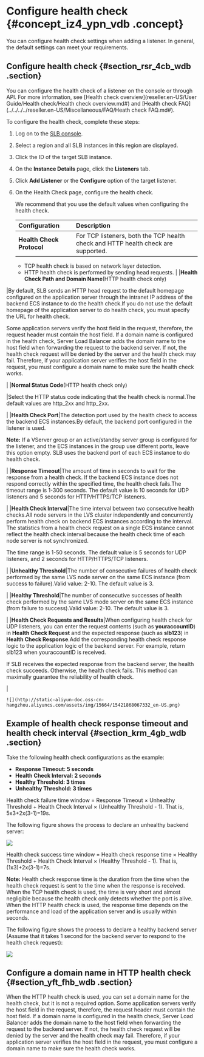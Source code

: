 # Configure health check {#concept_iz4_ypn_vdb .concept}

You can configure health check settings when adding a listener. In general, the default settings can meet your requirements.

## Configure health check {#section_rsr_4cb_wdb .section}

You can configure the health check of a listener on the console or through API. For more information, see [Health check overview](reseller.en-US/User Guide/Health check/Health check overview.md#) and [Health check FAQ](../../../../reseller.en-US/Miscellaneous/FAQ/Heath check FAQ.md#).

To configure the health check, complete these steps:

1.  Log on to the [SLB console](https://partners-intl.aliyun.com/login-required#/slb).
2.  Select a region and all SLB instances in this region are displayed.
3.  Click the ID of the target SLB instance.
4.  On the **Instance Details** page, click the **Listeners** tab.
5.  Click **Add Listener** or the **Configure** option of the target listener.
6.  On the Health Check page, configure the health check.

    We recommend that you use the default values when configuring the health check.

    |Configuration|Description|
    |:------------|:----------|
    |**Health Check Protocol**| For TCP listeners, both the TCP health check and HTTP health check are supported.

    -   TCP health check is based on network layer detection.
    -   HTTP health check is performed by sending head requests.
 |
    |**Health Check Path and Domain Name**\(HTTP health check only\)

|By default, SLB sends an HTTP head request to the default homepage configured on the application server through the intranet IP address of the backend ECS instance to do the health check.If you do not use the default homepage of the application server to do health check, you must specify the URL for health check.

Some application servers verify the host field in the request, therefore, the request header must contain the host field. If a domain name is configured in the health check, Server Load Balancer adds the domain name to the host field when forwarding the request to the backend server. If not, the health check request will be denied by the server and the health check may fail. Therefore, if your application server verifies the host field in the request, you must configure a domain name to make sure the health check works.

|
    |**Normal Status Code**\(HTTP health check only\)

|Select the HTTP status code indicating that the health check is normal.The default values are http\_2xx and http\_2xx.

|
    |**Health Check Port**|The detection port used by the health check to access the backend ECS instances.By default, the backend port configured in the listener is used.

**Note:** If a VServer group or an active/standby server group is configured for the listener, and the ECS instances in the group use different ports, leave this option empty. SLB uses the backend port of each ECS instance to do health check.

|
    |**Response Timeout**|The amount of time in seconds to wait for the response from a health check. If the backend ECS instance does not respond correctly within the specified time, the health check fails.The timeout range is 1-300 seconds. The default value is 10 seconds for UDP listeners and 5 seconds for HTTP/HTTPS/TCP listeners.

|
    |**Health Check Interval**|The time interval between two consecutive health checks.All node servers in the LVS cluster independently and concurrently perform health check on backend ECS instances according to the interval. The statistics from a health check request on a single ECS instance cannot reflect the health check interval because the health check time of each node server is not synchronized.

The time range is 1-50 seconds. The default value is 5 seconds for UDP listeners, and 2 seconds for HTTP/HTTPS/TCP listeners.

|
    |**Unhealthy Threshold**|The number of consecutive failures of health check performed by the same LVS node server on the same ECS instance \(from success to failure\).Valid value: 2-10. The default value is 3.

|
    |**Healthy Threshold**|The number of consecutive successes of health check performed by the same LVS mode server on the same ECS instance \(from failure to success\).Valid value: 2-10. The default value is 3.

|
    |**Health Check Requests and Results**|When configuring health check for UDP listeners, you can enter the request contents \(such as **youraccountID**\) in **Health Check Request** and the expected response \(such as **slb123**\) in **Health Check Response**.Add the corresponding health check response logic to the application logic of the backend server. For example, return slb123 when youraccountID is received.

If SLB receives the expected response from the backend server, the health check succeeds. Otherwise, the health check fails. This method can maximally guarantee the reliability of health check.

|

    ![](http://static-aliyun-doc.oss-cn-hangzhou.aliyuncs.com/assets/img/15664/15421868067332_en-US.png)


## Example of health check response timeout and health check interval {#section_krm_4gb_wdb .section}

Take the following health check configurations as the example:

-   **Response Timeout: 5 seconds**
-   **Health Check Interval: 2 seconds**
-   **Healthy Threshold: 3 times**
-   **Unhealthy Threshold: 3 times**

Health check failure time window = Response Timeout × Unhealthy Threshold + Health Check Interval × \(Unhealthy Threshold - 1\). That is, 5x3+2x\(3-1\)=19s.

The following figure shows the process to declare an unhealthy backend server:

![](images/31894_en-US.png)

Health check success time window = Health check response time × Healthy Threshold + Health Check Interval × \(Healthy Threshold - 1\). That is, \(1x3\)+2x\(3-1\)=7s.

**Note:** Health check response time is the duration from the time when the health check request is sent to the time when the response is received. When the TCP health check is used, the time is very short and almost negligible because the health check only detects whether the port is alive. When the HTTP health check is used, the response time depends on the performance and load of the application server and is usually within seconds.

The following figure shows the process to declare a healthy backend server \(Assume that it takes 1 second for the backend server to respond to the health check request\):

![](images/11917_en-US_source.png)

## Configure a domain name in HTTP health check {#section_yft_fhb_wdb .section}

When the HTTP health check is used, you can set a domain name for the health check, but it is not a required option. Some application servers verify the host field in the request, therefore, the request header must contain the host field. If a domain name is configured in the health check, Server Load Balancer adds the domain name to the host field when forwarding the request to the backend server. If not, the health check request will be denied by the server and the health check may fail. Therefore, if your application server verifies the host field in the request, you must configure a domain name to make sure the health check works.

